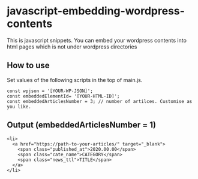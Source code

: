 # javascript-embedding-wordpress-contents
This is javascript snippets.
You can embed your wordpress contents into html pages which is not under wordpress directories


## How to use
Set values of the following scripts in the top of main.js. 

```
const wpjson = '[YOUR-WP-JSON]';
const embeddedElementId= '[YOUR-HTML-ID]';
const embeddedArticlesNumber = 3; // number of artilces. Customise as you like.
```

## Output (embeddedArticlesNumber = 1)
```
<li>
  <a href="https://path-to-your-articles/" target="_blank">
    <span class="published_at">2020.00.00</span>
    <span class="cate_name">CATEGORY</span>
    <span class="news_ttl">TITLE</span>
  </a>
</li>
```
